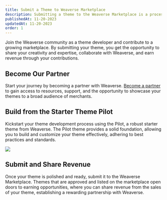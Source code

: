 ```yaml
---
title: Submit a Theme to Weaverse Marketplace
description: Submitting a theme to the Weaverse Marketplace is a process that involves partnership, creation, and collaboration.
publishedAt: 11-20-2023
updatedAt: 11-20-2023
order: 1
---
```


Join the Weaverse community as a theme developer and contribute to a growing marketplace. By submitting your theme, you
get the opportunity to share your creativity and expertise, collaborate with Weaverse, and earn revenue through your
contributions.

Become Our Partner
------------------

Start your journey by becoming a partner with Weaverse. [Become a partner](https://weaverse.io/partners) to gain access
to resources, support, and the opportunity to showcase your themes to a broad audience of merchants.

Build from the Starter Theme Pilot
----------------------------------

Kickstart your theme development process using the Pilot, a robust starter theme from Weaverse. The Pilot theme provides
a solid foundation, allowing you to build and customize your theme effectively, adhering to best practices and
standards.

![](https://downloads.intercomcdn.com/i/o/869509702/d7d4bd48a59635d492da4a70/pilot-home.png)

Submit and Share Revenue
------------------------

Once your theme is polished and ready, submit it to the Weaverse Marketplace. Themes that are approved and listed on the
marketplace open doors to earning opportunities, where you can share revenue from the sales of your theme, establishing
a rewarding partnership with Weaverse.